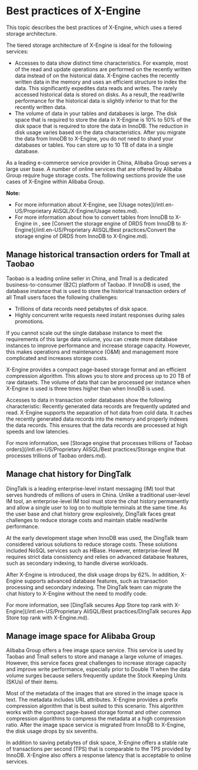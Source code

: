 # Best practices of X-Engine

This topic describes the best practices of X-Engine, which uses a tiered storage architecture.

The tiered storage architecture of X-Engine is ideal for the following services:

-   Accesses to data show distinct time characteristics. For example, most of the read and update operations are performed on the recently written data instead of on the historical data. X-Engine caches the recently written data in the memory and uses an efficient structure to index the data. This significantly expedites data reads and writes. The rarely accessed historical data is stored on disks. As a result, the read/write performance for the historical data is slightly inferior to that for the recently written data.
-   The volume of data in your tables and databases is large. The disk space that is required to store the data in X-Engine is 10% to 50% of the disk space that is required to store the data in InnoDB. The reduction in disk usage varies based on the data characteristics. After you migrate the data from InnoDB to X-Engine, you do not need to shard your databases or tables. You can store up to 10 TB of data in a single database.

As a leading e-commerce service provider in China, Alibaba Group serves a large user base. A number of online services that are offered by Alibaba Group require huge storage costs. The following sections provide the use cases of X-Engine within Alibaba Group.

**Note:**

-   For more information about X-Engine, see [Usage notes](/intl.en-US/Proprietary AliSQL/X-Engine/Usage notes.md).
-   For more information about how to convert tables from InnoDB to X-Engine in , see [Convert the storage engine of DRDS from InnoDB to X-Engine](/intl.en-US/Proprietary AliSQL/Best practices/Convert the storage engine of DRDS from InnoDB to X-Engine.md).

## Manage historical transaction orders for Tmall at Taobao

Taobao is a leading online seller in China, and Tmall is a dedicated business-to-consumer \(B2C\) platform of Taobao. If InnoDB is used, the database instance that is used to store the historical transaction orders of all Tmall users faces the following challenges:

-   Trillions of data records need petabytes of disk space.
-   Highly concurrent write requests need instant responses during sales promotions.

If you cannot scale out the single database instance to meet the requirements of this large data volume, you can create more database instances to improve performance and increase storage capacity. However, this makes operations and maintenance \(O&M\) and management more complicated and increases storage costs.

X-Engine provides a compact page-based storage format and an efficient compression algorithm. This allows you to store and process up to 20 TB of raw datasets. The volume of data that can be processed per instance when X-Engine is used is three times higher than when InnoDB is used.

Accesses to data in transaction order databases show the following characteristic: Recently generated data records are frequently updated and read. X-Engine supports the separation of hot data from cold data. It caches the recently generated data records into the memory and properly indexes the data records. This ensures that the data records are processed at high speeds and low latencies.

For more information, see [Storage engine that processes trillions of Taobao orders](/intl.en-US/Proprietary AliSQL/Best practices/Storage engine that processes trillions of Taobao orders.md).

## Manage chat history for DingTalk

DingTalk is a leading enterprise-level instant messaging \(IM\) tool that serves hundreds of millions of users in China. Unlike a traditional user-level IM tool, an enterprise-level IM tool must store the chat history permanently and allow a single user to log on to multiple terminals at the same time. As the user base and chat history grow explosively, DingTalk faces great challenges to reduce storage costs and maintain stable read/write performance.

At the early development stage when InnoDB was used, the DingTalk team considered various solutions to reduce storage costs. These solutions included NoSQL services such as HBase. However, enterprise-level IM requires strict data consistency and relies on advanced database features, such as secondary indexing, to handle diverse workloads.

After X-Engine is introduced, the disk usage drops by 62%. In addition, X-Engine supports advanced database features, such as transaction processing and secondary indexing. The DingTalk team can migrate the chat history to X-Engine without the need to modify code.

For more information, see [DingTalk secures App Store top rank with X-Engine](/intl.en-US/Proprietary AliSQL/Best practices/DingTalk secures App Store top rank with X-Engine.md).

## Manage image space for Alibaba Group

Alibaba Group offers a free image space service. This service is used by Taobao and Tmall sellers to store and manage a large volume of images. However, this service faces great challenges to increase storage capacity and improve write performance, especially prior to Double 11 when the data volume surges because sellers frequently update the Stock Keeping Units \(SKUs\) of their items.

Most of the metadata of the images that are stored in the image space is text. The metadata includes URL attributes. X-Engine provides a prefix compression algorithm that is best suited to this scenario. This algorithm works with the compact page-based storage format and other common compression algorithms to compress the metadata at a high compression ratio. After the image space service is migrated from InnoDB to X-Engine, the disk usage drops by six sevenths.

In addition to saving petabytes of disk space, X-Engine offers a stable rate of transactions per second \(TPS\) that is comparable to the TPS provided by InnoDB. X-Engine also offers a response latency that is acceptable to online services.

